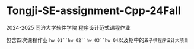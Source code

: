 # Tongji-SE-assignment-Cpp-24Fall

2024-2025 同济大学软件学院 程序设计范式课程作业

包含四次课程作业 `hw_01``hw_02``hw_03``hw_04`以及期中的`五子棋程序设计大项目`

